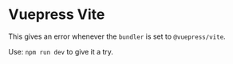 # Vuepress Vite

This gives an error whenever the `bundler` is set to `@vuepress/vite`.

Use: `npm run dev` to give it a try.